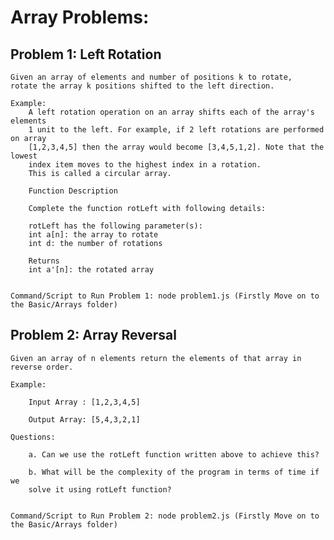 # Array Problems:

## Problem 1: Left Rotation

    Given an array of elements and number of positions k to rotate, 
    rotate the array k positions shifted to the left direction.

    Example:
        A left rotation operation on an array shifts each of the array's elements
        1 unit to the left. For example, if 2 left rotations are performed on array
        [1,2,3,4,5] then the array would become [3,4,5,1,2]. Note that the lowest 
        index item moves to the highest index in a rotation. 
        This is called a circular array.

        Function Description

        Complete the function rotLeft with following details:

        rotLeft has the following parameter(s):
        int a[n]: the array to rotate
        int d: the number of rotations

        Returns
        int a'[n]: the rotated array


    Command/Script to Run Problem 1: node problem1.js (Firstly Move on to the Basic/Arrays folder)

## Problem 2: Array Reversal

    Given an array of n elements return the elements of that array in reverse order.

    Example:

        Input Array : [1,2,3,4,5]

        Output Array: [5,4,3,2,1]

    Questions:

        a. Can we use the rotLeft function written above to achieve this?

        b. What will be the complexity of the program in terms of time if we
        solve it using rotLeft function?


    Command/Script to Run Problem 2: node problem2.js (Firstly Move on to the Basic/Arrays folder)
